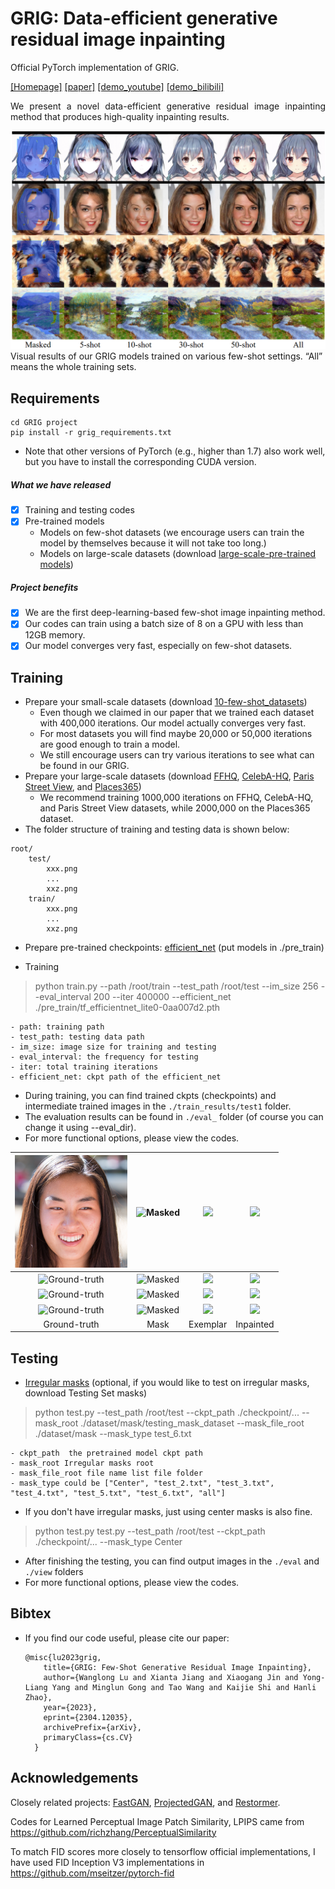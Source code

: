 # GRIG: Data-efficient generative residual image inpainting
Official PyTorch implementation of GRIG.

[[Homepage]](https://longlongaaago.github.io/GRIG_few_shot_inpainting/)
[[paper]](https://arxiv.org/abs/2304.12035)
[[demo_youtube]](https://www.youtube.com/watch?v=czB3VAwhB0o)
[[demo_bilibili]](https://player.bilibili.com/player.html?aid=358757940&bvid=BV13X4y1n7T8&cid=1206882830&p=1)

<div style="text-align: justify"> We present a novel data-efficient generative residual image inpainting method that produces high-quality inpainting results. </div>

![Performance](./imgs/teaser.png)
Visual results of our GRIG models trained on various few-shot settings. “All” means the whole training sets.


## Requirements 
```
cd GRIG project
pip install -r grig_requirements.txt
```
- Note that other versions of PyTorch (e.g., higher than 1.7) also work well, but you have to install the corresponding CUDA version. 

##### What we have released
- [x] Training and testing codes
- [x] Pre-trained models 
  - Models on few-shot datasets (we encourage users can train the model by themselves because it will not take too long.)
  - Models on large-scale datasets (download [large-scale-pre-trained models](https://drive.google.com/drive/folders/1aEfGKuC0ozuLmkIAEF9Pa2LbBbkcf6dy?usp=sharing))  

##### Project benefits
- [x] We are the first deep-learning-based few-shot image inpainting method.
- [x] Our codes can train using a batch size of 8 on a GPU with less than 12GB memory.
- [x] Our model converges very fast, especially on few-shot datasets.

## Training
- Prepare your small-scale datasets (download [10-few-shot_datasets](https://drive.google.com/file/d/1fb7xRzGL5YMieZl-y7Qr5qs3MU9tfIuk/view?usp=drive_link))
  - Even though we claimed in our paper that we trained each dataset with 400,000 iterations. Our model actually converges very fast.
  - For most datasets you will find maybe 20,000 or 50,000 iterations are good enough to train a model.
  - We still encourage users can try various iterations to see what can be found in our GRIG.
- Prepare your large-scale datasets (download [FFHQ](https://github.com/NVlabs/ffhq-dataset), [CelebA-HQ](https://github.com/tkarras/progressive_growing_of_gans), [Paris Street View](https://github.com/pathak22/context-encoder/issues/24), and [Places365](https://paperswithcode.com/dataset/places365))
  - We recommend training 1000,000 iterations on FFHQ, CelebA-HQ, and Paris Street View datasets, while 2000,000 on the Places365 dataset.
- The folder structure of training and testing data is shown below:  
```
root/
    test/
        xxx.png
        ...
        xxz.png
    train/
        xxx.png
        ...
        xxz.png
```
- Prepare pre-trained checkpoints:
[efficient_net](https://drive.google.com/file/d/1dCPhCci3mh9MQ4it2NtQ44Lu-XeuSmDG/view?usp=sharing) (put models in ./pre_train)


- Training
> python train.py --path /root/train --test_path /root/test
--im_size 256 --eval_interval 200 --iter 400000 --efficient_net ./pre_train/tf_efficientnet_lite0-0aa007d2.pth

```
- path: training path
- test_path: testing data path
- im_size: image size for training and testing
- eval_interval: the frequency for testing 
- iter: total training iterations
- efficient_net: ckpt path of the efficient_net
```
- During training, you can find trained ckpts (checkpoints) and intermediate trained images in  the ```./train_results/test1``` folder.
- The evaluation results can be found in ```./eval_``` folder (of course you can change it using --eval_dir).
- For more functional options, please view the codes.


| <img src="./imgs/FFHQ_test/000066_gt.png"  height=180 width=180 alt="Ground-truth"> | <img src="./imgs/exe_guided_recovery/mask/1_mask.png" width=180 height=180 alt="Masked "> | <img src="./imgs/exe_guided_recovery/exemplar/1_exe.png" height=180 width=180 alt=" "> |<img src="./imgs/exe_guided_recovery/recover_out/1_inpaint.png" height=180 width=180 alt=" "> |
| :----------------------------------------------------------: | :----------------------------------------------------------: | :----------------------------------------------------------: |:----------------------------------------------------------: |
| <img src="./imgs/exe_guided_recovery/target/2_real.png"  height=180 width=180 alt="Ground-truth"> | <img src="./imgs/exe_guided_recovery/mask/2_mask.png" width=180 height=180 alt="Masked "> | <img src="./imgs/exe_guided_recovery/exemplar/2_exe.png" height=180 width=180 alt=" "> |<img src="./imgs/exe_guided_recovery/recover_out/2_inpaint.png" height=180 width=180 alt=" "> |
| <img src="./imgs/exe_guided_recovery/target/3_real.png"  height=180 width=180 alt="Ground-truth"> | <img src="./imgs/exe_guided_recovery/mask/3_mask.png" width=180 height=180 alt="Masked "> | <img src="./imgs/exe_guided_recovery/exemplar/3_exe.png" height=180 width=180 alt=" "> |<img src="./imgs/exe_guided_recovery/recover_out/3_inpaint.png" height=180 width=180 alt=" "> |
| <img src="./imgs/exe_guided_recovery/target/4_real.png"  height=180 width=180 alt="Ground-truth"> | <img src="./imgs/exe_guided_recovery/mask/4_mask.png" width=180 height=180 alt="Masked "> | <img src="./imgs/exe_guided_recovery/exemplar/4_exe.png" height=180 width=180 alt=" "> |<img src="./imgs/exe_guided_recovery/recover_out/4_inpaint.png" height=180 width=180 alt=" "> |
|          Ground-truth                        |                      Mask                               | Exemplar       | Inpainted  | 



## Testing 
- [Irregular masks](https://nv-adlr.github.io/publication/partialconv-inpainting) (optional, if you would like to test on irregular masks, download Testing Set masks)
> python test.py --test_path /root/test  --ckpt_path ./checkpoint/...
--mask_root ./dataset/mask/testing_mask_dataset
--mask_file_root ./dataset/mask
--mask_type test_6.txt

```
- ckpt_path  the pretrained model ckpt path
- mask_root Irregular masks root
- mask_file_root file name list file folder
- mask_type could be ["Center", "test_2.txt", "test_3.txt", "test_4.txt", "test_5.txt", "test_6.txt", "all"]
```
- If you don't have irregular masks, just using center masks is also fine.
> python test.py test.py --test_path /root/test  --ckpt_path ./checkpoint/...
--mask_type Center

- After finishing the testing, you can find output images in the ```./eval``` and ```./view``` folders
- For more functional options, please view the codes.

## Bibtex
- If you find our code useful, please cite our paper:
  ```
  @misc{lu2023grig,
      title={GRIG: Few-Shot Generative Residual Image Inpainting}, 
      author={Wanglong Lu and Xianta Jiang and Xiaogang Jin and Yong-Liang Yang and Minglun Gong and Tao Wang and Kaijie Shi and Hanli Zhao},
      year={2023},
      eprint={2304.12035},
      archivePrefix={arXiv},
      primaryClass={cs.CV}
    }
  ```
## Acknowledgements
Closely related projects:
[FastGAN](https://github.com/odegeasslbc/FastGAN-pytorch),
[ProjectedGAN](https://github.com/autonomousvision/projected-gan), and [Restormer](https://github.com/swz30/Restormer).

Codes for Learned Perceptual Image Patch Similarity, LPIPS came from https://github.com/richzhang/PerceptualSimilarity

To match FID scores more closely to tensorflow official implementations, I have used FID Inception V3 implementations in https://github.com/mseitzer/pytorch-fid
